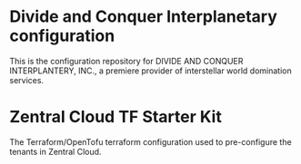 # Divide and Conquer Interplanetary configuration

This is the configuration repository for DIVIDE AND CONQUER INTERPLANTERY, INC., a premiere provider of interstellar world domination services.


# Zentral Cloud TF Starter Kit

The Terraform/OpenTofu terraform configuration used to pre-configure the tenants in Zentral Cloud.
